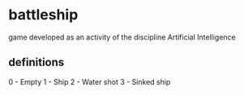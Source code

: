 # battleship
game developed as an activity of the discipline Artificial Intelligence

## definitions

0 - Empty
1 - Ship
2 - Water shot
3 - Sinked ship
